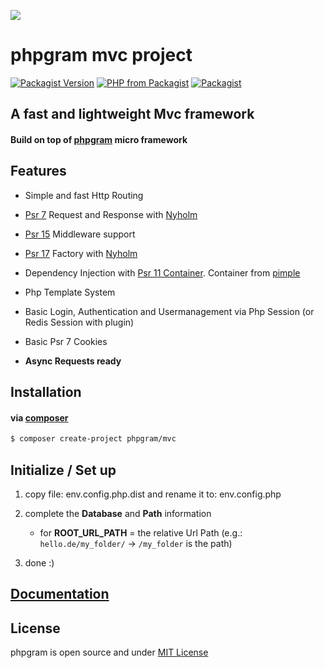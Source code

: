 [![](https://gitlab.com/grammm/php-gram/phpgram/raw/master/docs/img/Feather_writing.svg.png)](https://gitlab.com/grammm/php-gram/phpgram-mvc-project)

# phpgram mvc project

[![Packagist Version](https://img.shields.io/packagist/v/phpgram/mvc)](https://packagist.org/packages/phpgram/mvc)
[![PHP from Packagist](https://img.shields.io/packagist/php-v/phpgram/mvc)](https://gitlab.com/grammm/php-gram/phpgram-mvc-project/blob/master/composer.json)
[![Packagist](https://img.shields.io/packagist/l/phpgram/mvc)](https://gitlab.com/grammm/php-gram/phpgram-mvc-project/blob/master/LICENSE)


## A fast and lightweight Mvc framework 

#### Build on top of [phpgram](https://gitlab.com/grammm/php-gram/phpgram) micro framework

## Features
- Simple and fast Http Routing

- [Psr 7](https://www.php-fig.org/psr/psr-7/) Request and Response with [Nyholm](https://github.com/Nyholm/psr7)

- [Psr 15](https://www.php-fig.org/psr/psr-15/) Middleware support

- [Psr 17](https://www.php-fig.org/psr/psr-17/) Factory with [Nyholm](https://github.com/Nyholm/psr7)

- Dependency Injection with [Psr 11 Container](https://www.php-fig.org/psr/psr-11/). Container from [pimple](https://github.com/silexphp/Pimple)

- Php Template System

- Basic Login, Authentication and Usermanagement via Php Session (or Redis Session with plugin)

- Basic Psr 7 Cookies

- **Async Requests ready**

## Installation

#### via [composer](https://getcomposer.org/)

`````bash
$ composer create-project phpgram/mvc
`````

## Initialize / Set up

1. copy file: env.config.php.dist and rename it to: env.config.php

2. complete the **Database** and **Path** information
	- for **ROOT_URL_PATH** = the relative Url Path (e.g.: `hello.de/my_folder/` -> `/my_folder` is the path)

3. done :) 

## [Documentation](https://gitlab.com/grammm/php-gram/phpgram-mvc-project/tree/master/.docs/index.md)

## License

phpgram is open source and under [MIT License](https://gitlab.com/grammm/php-gram/phpgram-mvc-project/blob/master/LICENSE)

